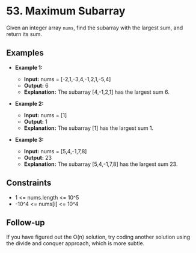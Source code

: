 # 53. Maximum Subarray

Given an integer array `nums`, find the subarray with the largest sum, and return its sum.

## Examples

- **Example 1:**
  - **Input:** nums = [-2,1,-3,4,-1,2,1,-5,4]
  - **Output:** 6
  - **Explanation:** The subarray [4,-1,2,1] has the largest sum 6.

- **Example 2:**
  - **Input:** nums = [1]
  - **Output:** 1
  - **Explanation:** The subarray [1] has the largest sum 1.

- **Example 3:**
  - **Input:** nums = [5,4,-1,7,8]
  - **Output:** 23
  - **Explanation:** The subarray [5,4,-1,7,8] has the largest sum 23.

## Constraints

- 1 <= nums.length <= 10^5
- -10^4 <= nums[i] <= 10^4

## Follow-up

If you have figured out the O(n) solution, try coding another solution using the divide and conquer approach, which is more subtle.
